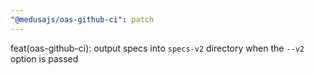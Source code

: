 ```yaml
---
"@medusajs/oas-github-ci": patch
---
```


feat(oas-github-ci): output specs into `specs-v2` directory when the `--v2` option is passed
